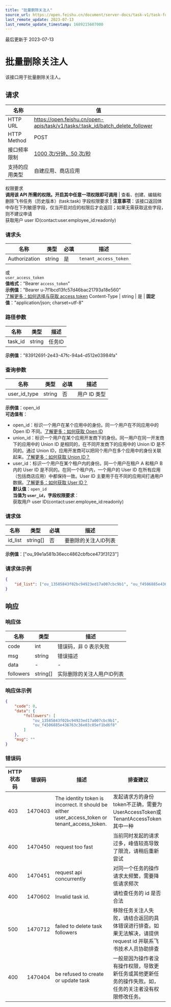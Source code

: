 ```yaml
---
title: "批量删除关注人"
source_url: https://open.feishu.cn/document/server-docs/task-v1/task-follower/batch_delete_follower
last_remote_update: 2023-07-13
last_remote_update_timestamp: 1689215607000
---
```

最后更新于 2023-07-13

# 批量删除关注人

该接口用于批量删除关注人。

## 请求
名称 | 值
---|---
HTTP URL | https://open.feishu.cn/open-apis/task/v1/tasks/:task_id/batch_delete_follower
HTTP Method | POST
接口频率限制 | [1000 次/分钟、50 次/秒](https://open.feishu.cn/document/ukTMukTMukTM/uUzN04SN3QjL1cDN)
支持的应用类型 | 自建应用、商店应用
权限要求  
            **调用该 API 所需的权限。开启其中任意一项权限即可调用** | 查看、创建、编辑和删除飞书任务（历史版本）(task:task)
字段权限要求 | **注意事项**：该接口返回体中存在下列敏感字段，仅当开启对应的权限后才会返回；如果无需获取这些字段，则不建议申请  
        获取用户 user ID(contact:user.employee_id:readonly)

### 请求头

名称 | 类型 | 必填 | 描述
--- | --- | --- | ---
Authorization | string | 是 | `tenant_access_token`  
或  
`user_access_token`  
**值格式**："Bearer `access_token`"  
**示例值**："Bearer u-7f1bcd13fc57d46bac21793a18e560"  
[了解更多：如何选择与获取 access token](https://open.feishu.cn/document/uAjLw4CM/ugTN1YjL4UTN24CO1UjN/trouble-shooting/how-to-choose-which-type-of-token-to-use)
Content-Type | string | 是 | **固定值**："application/json; charset=utf-8"

### 路径参数

名称 | 类型 | 描述
--- | --- | ---
task_id | string | 任务ID  
**示例值**："83912691-2e43-47fc-94a4-d512e03984fa"

### 查询参数

名称 | 类型 | 必填 | 描述
--- | --- | --- | ---
user_id_type | string | 否 | 用户 ID 类型  
**示例值**：open_id  
**可选值有**：  
- open_id：标识一个用户在某个应用中的身份。同一个用户在不同应用中的 Open ID 不同。[了解更多：如何获取 Open ID](https://open.feishu.cn/document/uAjLw4CM/ugTN1YjL4UTN24CO1UjN/trouble-shooting/how-to-obtain-openid)  
- union_id：标识一个用户在某个应用开发商下的身份。同一用户在同一开发商下的应用中的 Union ID 是相同的，在不同开发商下的应用中的 Union ID 是不同的。通过 Union ID，应用开发商可以把同个用户在多个应用中的身份关联起来。[了解更多：如何获取 Union ID？](https://open.feishu.cn/document/uAjLw4CM/ugTN1YjL4UTN24CO1UjN/trouble-shooting/how-to-obtain-union-id)  
- user_id：标识一个用户在某个租户内的身份。同一个用户在租户 A 和租户 B 内的 User ID 是不同的。在同一个租户内，一个用户的 User ID 在所有应用（包括商店应用）中都保持一致。User ID 主要用于在不同的应用间打通用户数据。[了解更多：如何获取 User ID？](https://open.feishu.cn/document/uAjLw4CM/ugTN1YjL4UTN24CO1UjN/trouble-shooting/how-to-obtain-user-id)  
**默认值**：`open_id`  
**当值为 `user_id`，字段权限要求**：  
获取用户 user ID(contact:user.employee_id:readonly)

### 请求体

名称 | 类型 | 必填 | 描述
--- | --- | --- | ---
id_list | string\[\] | 否 | 要删除的关注人ID列表  
**示例值**：["ou_99e1a581b36ecc4862cbfbce473f3123"]

### 请求体示例
```json
{
    "id_list": ["ou_13585843f02bc94923ed17a007cbc9b1", "ou_f4506885e436763c36e03c05ef1bd6f8"]
}
```

## 响应

### 响应体

名称 | 类型 | 描述
--- | --- | ---
code | int | 错误码，非 0 表示失败
msg | string | 错误描述
data | \- | \-
followers | string\[\] | 实际删除的关注人用户ID列表

### 响应体示例
```json
{
    "code": 0,
    "data": {
        "followers": [
            "ou_13585843f02bc94923ed17a007cbc9b1",
            "ou_f4506885e436763c36e03c05ef1bd6f8"
        ]
    },
    "msg": ""
}
```

### 错误码

HTTP状态码 | 错误码 | 描述 | 排查建议
--- | --- | --- | ---
403 | 1470403 | The identity token is incorrect. It should be either user_access_token or tenant_access_token. | 发起请求方的身份token不正确，需要为UserAccessToken或TenantAccessToken其中一种
400 | 1470450 | request too fast | 当前同时发起的请求过多，峰值较高导致了限流，请稍后重新尝试
400 | 1470451 | request api concurrently | 对同一个任务的操作请求太频繁，需要降低请求频次
400 | 1470602 | Invalid task id. | 请检查任务的 id 是否合法
500 | 1470712 | failed to delete task followers | 移除任务关注人失败，请结合返回的具体错误进行排查。如果无法解决，请提供 request id 并联系飞书技术人员协助排查
400 | 1470404 | be refused to create or update task | 一般是因为操作者没有操作权限，导致更新任务或其他更新任务的操作失败。如，任务的关注者没有权限修改任务。
